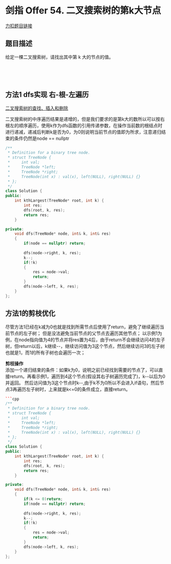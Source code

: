 # 剑指 Offer 54. 二叉搜索树的第k大节点

[力扣题目链接](https://leetcode-cn.com/problems/er-cha-sou-suo-shu-de-di-kda-jie-dian-lcof/)                 


## 题目描述  

给定一棵二叉搜索树，请找出其中第 k 大的节点的值。

 


 

## 方法1  dfs实现 右-根-左遍历  

[二叉搜索树的查找、插入和删除](https://juejin.cn/post/6844904000869892109)   

二叉搜索树的中序遍历结果是递增的，但是我们要求的是第k大的数所以可以按右根左的顺序遍历，使用k作为dfs函数的引用传递参数，在操作当前数的根结点时进行递减，递减后判断k是否为0，为0则说明当前节点的值即为所求，注意递归结束的条件仍然是node == nullptr   


```cpp
/**
 * Definition for a binary tree node.
 * struct TreeNode {
 *     int val;
 *     TreeNode *left;
 *     TreeNode *right;
 *     TreeNode(int x) : val(x), left(NULL), right(NULL) {}
 * };
 */
class Solution {
public:
    int kthLargest(TreeNode* root, int k) {
        int res;
        dfs(root, k, res);
        return res;
    }

private:
    void dfs(TreeNode* node, int& k, int& res)
    {
        if(node == nullptr) return;
        
        dfs(node->right, k, res);
        k--;
        if(!k)
        {
            res = node->val;
            return;
        }
        dfs(node->left, k, res);
    }           
};
```  

## 方法1的剪枝优化  

尽管方法1已经在k减为0也就是找到所需节点后使用了return，避免了继续遍历当前节点的左子树； 但是没法避免当前节点的父节点去遍历其他节点； 以示例1为例，在node指向值为4的节点并将res置为4后，由于return不会继续访问4的左子树，但return以后，k继续--，继续访问值为3这个节点，然后继续访问3的左子树也就是1，而1的所有子树也会遍历一次；  

**剪枝操作**   
添加一个递归结束的条件：如果k为0，说明之前已经找到需要的节点了，可以直接return。再看示例1，遍历到4这个节点(假设其右子树遍历完成了)，k--以后为0并返回。 然后访问值为3这个节点时k--,由于k不为0所以不会进入if语句，然后节点3再遍历左子树时，上来就是k<=0的条件成立，直接return。  

```cpp
```cpp
/**
 * Definition for a binary tree node.
 * struct TreeNode {
 *     int val;
 *     TreeNode *left;
 *     TreeNode *right;
 *     TreeNode(int x) : val(x), left(NULL), right(NULL) {}
 * };
 */
class Solution {
public:
    int kthLargest(TreeNode* root, int k) {
        int res;
        dfs(root, k, res);
        return res;
    }

private:
    void dfs(TreeNode* node, int& k, int& res)
    {
        if(k <= 0)return;
        if(node == nullptr) return;
        
        dfs(node->right, k, res);
        k--;
        if(!k)
        {
            res = node->val;
            return;
        }
        dfs(node->left, k, res);
    }           
};
```
```
